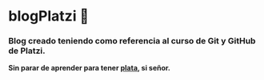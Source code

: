 # blogPlatzi 💪
### Blog creado teniendo como referencia al curso de Git y GitHub de Platzi.
 **Sin parar de aprender para tener [plata](http://https://www.youtube.com/watch?v=cEOyOB-v_h4&ab_channel=DiomedesD%C3%ADazOficial "plata"), si señor.**
